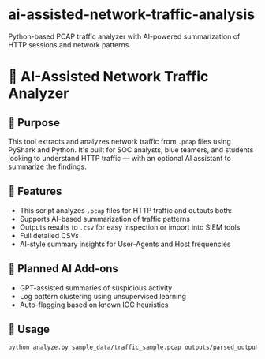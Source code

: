 # ai-assisted-network-traffic-analysis
Python-based PCAP traffic analyzer with AI-powered summarization of HTTP sessions and network patterns.

# 📡 AI-Assisted Network Traffic Analyzer

## 🧠 Purpose
This tool extracts and analyzes network traffic from `.pcap` files using PyShark and Python. It's built for SOC analysts, blue teamers, and students looking to understand HTTP traffic — with an optional AI assistant to summarize the findings.

## 🔧 Features
- This script analyzes `.pcap` files for HTTP traffic and outputs both:
- Supports AI-based summarization of traffic patterns
- Outputs results to `.csv` for easy inspection or import into SIEM tools
- Full detailed CSVs
- AI-style summary insights for User-Agents and Host frequencies

## 🧪 Planned AI Add-ons
- GPT-assisted summaries of suspicious activity
- Log pattern clustering using unsupervised learning
- Auto-flagging based on known IOC heuristics

## 📂 Usage
```bash
python analyze.py sample_data/traffic_sample.pcap outputs/parsed_output.csv

